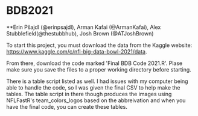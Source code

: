 # BDB2021

**Erin Pšajdl (@erinpsajdl), Arman Kafai (@ArmanKafai), Alex Stubblefield(@thestubbhub), Josh Brown (@ATJoshBrown)

To start this project, you must download the data from the Kaggle website: https://www.kaggle.com/c/nfl-big-data-bowl-2021/data.

From there, download the code marked 'Final BDB Code 2021.R'. Plase make sure you save the files to a proper working directory before starting.

There is a table script listed as well. I had issues with my computer being able to handle the code, so I was given the final CSV to help make the tables. The table script in there though produces the images using NFLFastR's team_colors_logos based on the abbreivation and when you have the final code, you can create these tables.



